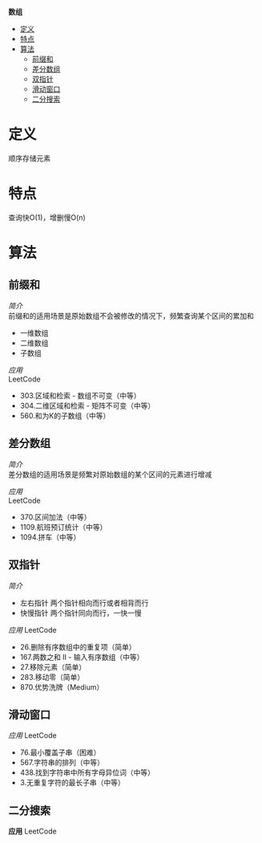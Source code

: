 **数组**
- [定义](#定义)
- [特点](#特点)
- [算法](#算法)
  - [前缀和](#前缀和)
  - [差分数组](#差分数组)
  - [双指针](#双指针)
  - [滑动窗口](#滑动窗口)
  - [二分搜索](#二分搜索)

# 定义 #
顺序存储元素

# 特点 #
查询快O(1)，增删慢O(n)

# 算法 #
## 前缀和 ##
*简介*  
前缀和的适用场景是原始数组不会被修改的情况下，频繁查询某个区间的累加和  
- 一维数组
- 二维数组
- 子数组
  
*应用*  
LeetCode
- 303.区域和检索 - 数组不可变（中等）
- 304.二维区域和检索 - 矩阵不可变（中等）
- 560.和为K的子数组（中等）
    
## 差分数组 ##
*简介*  
差分数组的适用场景是频繁对原始数组的某个区间的元素进行增减

*应用*    
LeetCode
- 370.区间加法（中等）
- 1109.航班预订统计（中等）
- 1094.拼车（中等）

## 双指针 ##
*简介*  
- 左右指针 两个指针相向而行或者相背而行
- 快慢指针 两个指针同向而行，一快一慢

*应用*
LeetCode
- 26.删除有序数组中的重复项（简单）
- 167.两数之和 II - 输入有序数组（中等）
- 27.移除元素（简单）
- 283.移动零（简单）
- 870.优势洗牌（Medium）

## 滑动窗口 ##
*应用*
LeetCode
- 76.最小覆盖子串（困难）
- 567.字符串的排列（中等）
- 438.找到字符串中所有字母异位词（中等）
- 3.无重复字符的最长子串（中等）
  
## 二分搜索 ##
**应用**
LeetCode